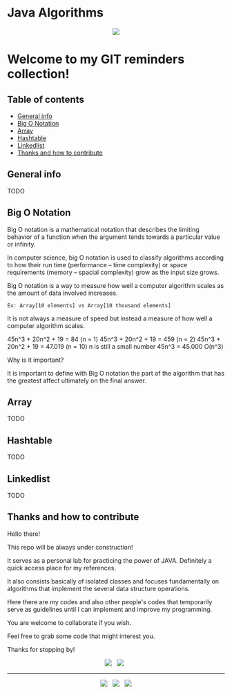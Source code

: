 # Java Algorithms

<p align='center'>
  <img src="https://user-images.githubusercontent.com/5893219/171964209-fef20d39-334c-4113-92f9-033ef284db91.png" />
</p>

# Welcome to my GIT reminders collection!

## Table of contents
  - [General info](#general-info)
  - [Big O Notation](#big-o-notation)
  - [Array](#array)
  - [Hashtable](#hashtable)
  - [Linkedlist](#linkedlist)
  - [Thanks and how to contribute](#thanks-and-how-to-contribute)

## General info

TODO

## Big O Notation

Big O notation is a mathematical notation that describes the limiting behavior of a function when the argument tends towards a particular value or infinity.

In computer science, big O notation is used to classify algorithms according to how their run time (performance – time complexity) or space requirements (memory – spacial complexity) grow as the input size grows.

Big O notation is a way to measure how well a computer algorithm scales as the amount of data involved increases.

	Ex: Array[10 elements] vs Array[10 thousand elements]

It is not always a measure of speed but instead a measure of how well a computer algorithm scales.

45n^3 + 20n^2 + 19 = 84 (n = 1)
	45n^3 + 20n^2 + 19 = 459 (n = 2)
		45n^3 + 20n^2 + 19 = 47.019 (n = 10) n is still a small number
			45n^3 = 45.000
			O(n^3)

Why is it important?

It is important to define with Big O notation the part of the algorithm that has the greatest affect ultimately on the final answer.

## Array

TODO

## Hashtable

TODO

## Linkedlist

TODO

## Thanks and how to contribute

Hello there!

This repo will be always under construction!

It serves as a personal lab for practicing the power of JAVA. Definitely a quick access place for my references.

It also consists basically of isolated classes and focuses fundamentally on algorithms that implement the several data structure operations. 

Here there are my codes and also other people's codes that temporarily serve as guidelines until I can implement and improve my programming.

You are welcome to collaborate if you wish.

Feel free to grab some code that might interest you.

Thanks for stopping by!

<p align='center'>
  <img src="https://img.shields.io/badge/Jakarta-Java-007396?style=for-the-badge&logo=java&logoColor=white" />&nbsp;&nbsp;
  <img src="https://img.shields.io/badge/IDE-VS%20Code-007ACC?style=for-the-badge&logo=visualstudiocode&logoColor=white" />&nbsp;&nbsp; 
</p>

<!-- FOOTER (Author / Visit My Online Resume / Download My PDF Resume) -->
<hr>
<p align='center'>
  <a href="#"><img
      src="https://img.shields.io/badge/author-%C2%A9%20Siomara%20Cintia%20Pantarotto.%20All%20rights%20reserved.-008080?style=social"></a>&nbsp;&nbsp;
  <a href="https://siomara.com.br/"><img
      src="https://img.shields.io/badge/visit-My Online Resume-008080?style=social"></a>&nbsp;&nbsp;
  <a href="https://siomara.com.br/ResumePANTAROTTO.pdf"><img
      src="https://img.shields.io/badge/download-My PDF Resume-008080?style=social"></a>
</p>
